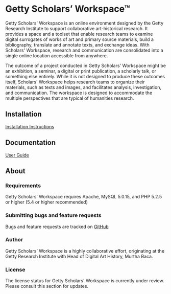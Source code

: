 # Getty Scholars’ Workspace™

Getty Scholars' Workspace is an online environment designed by the Getty Research Institute to support collaborative art-historical research. It provides a space and a toolset that enable research teams to examine digital surrogates of works of art and primary source materials, build a bibliography, translate and annotate texts, and exchange ideas. With Scholars' Workspace, research and communication are consolidated into a single online location accessible from anywhere. 

The outcome of a project conducted in Getty Scholars' Workspace might be an exhibition, a seminar, a digital or print publication, a scholarly talk, or something else entirely. While it is not designed to produce these outcomes itself, Scholars' Workspace helps research teams to organize their materials, such as texts and images, and facilitates analysis, investigation, and communication. The workspace is designed to accommodate the multiple perspectives that are typical of humanities research.

## Installation

[Installation Instructions](http://www.getty.edu/research/scholars/digital_art_history/getty_scholars_workspace/index.html)

## Documentation

[User Guide](http://www.getty.edu/research/scholars/digital_art_history/getty_scholars_workspace/index.html)

## About

### Requirements

Getty Scholars’ Workspace requires Apache, MySQL 5.0.15, and PHP 5.2.5 or higher (5.4 or higher recommended)

### Submitting bugs and feature requests

Bugs and feature requests are tracked on [GitHub](https://github.com/GettyScholarsWorkspace/GettyScholarsWorkspace/issues)

### Author

Getty Scholars’ Workspace is a highly collaborative effort, originating at the Getty Research Institute with Head of Digital Art History, Murtha Baca. 

### License

The license status for Getty Scholars' Workspace is currently under review. Please consult this section for updates.

